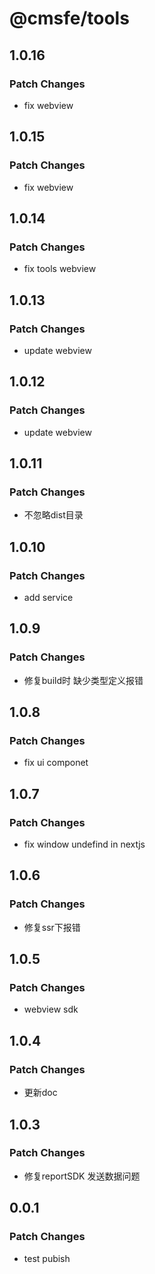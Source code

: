 # @cmsfe/tools

## 1.0.16

### Patch Changes

- fix webview

## 1.0.15

### Patch Changes

- fix webview

## 1.0.14

### Patch Changes

- fix tools webview

## 1.0.13

### Patch Changes

- update webview

## 1.0.12

### Patch Changes

- update webview

## 1.0.11

### Patch Changes

- 不忽略dist目录

## 1.0.10

### Patch Changes

- add service

## 1.0.9

### Patch Changes

- 修复build时 缺少类型定义报错

## 1.0.8

### Patch Changes

- fix ui componet

## 1.0.7

### Patch Changes

- fix window undefind in nextjs

## 1.0.6

### Patch Changes

- 修复ssr下报错

## 1.0.5

### Patch Changes

- webview sdk

## 1.0.4

### Patch Changes

- 更新doc

## 1.0.3

### Patch Changes

- 修复reportSDK 发送数据问题

## 0.0.1

### Patch Changes

- test pubish
